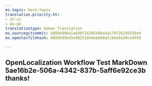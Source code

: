 ```yaml
---
ms.topic: hero-topic
translation.priority.ht:
- zh-cn
- de-de
translationtype: Human Translation
ms.sourcegitcommit: b80b6906a1a6d8f16205496a4a174f26295550eb
ms.openlocfilehash: 688d599be5e902510edee604afc6ee6a39ce459d

---
```

## OpenLocalization Workflow Test MarkDown 5ae16b2e-506a-4342-837b-5aff6e92ce3b thanks!



<!--HONumber=Jul16_HO5-->


